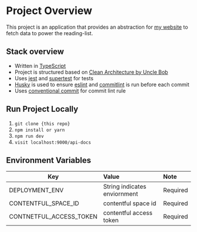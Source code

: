 # Project Overview
This project is an application that provides an abstraction for [my website](https://www.yunjaeoh.com) to fetch data to power the reading-list.

## Stack overview
- Written in [TypeScript](https://github.com/microsoft/TypeScript)
- Project is structured based on [Clean Architecture by Uncle Bob](https://blog.cleancoder.com/uncle-bob/2012/08/13/the-clean-architecture.html)
- Uses [jest](https://jestjs.io/en/) and [supertest](https://www.npmjs.com/package/supertest) for tests
- [Husky](https://www.npmjs.com/package/husky) is used to ensure [eslint](https://github.com/eslint/eslint) and [commitlint](https://www.npmjs.com/package/@commitlint/cli) is run before each commit
- Uses [conventional commit](https://www.npmjs.com/package/@commitlint/config-conventional) for commit lint rule

## Run Project Locally
1. `git clone {this repo}`
2. `npm install or yarn`
3. `npm run dev`
4. `visit localhost:9000/api-docs`

## Environment Variables

| Key                        | Value                                  | Note                                  |
| -------------------------- |:---------------------------------------| :-------------------------------------|
| DEPLOYMENT_ENV             | String indicates  enviornment          | Required                              |
| CONTENTFUL_SPACE_ID        | contentful space id                    | Required                              |
| CONTNETFUL_ACCESS_TOKEN    | contentful access token                | Required                              |
